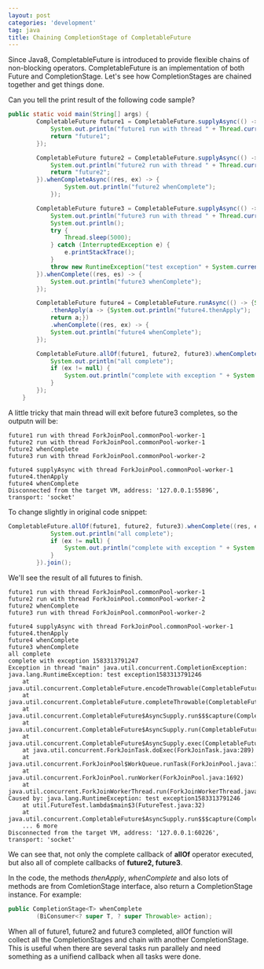 ```yaml
---
layout: post
categories: 'development'
tag: java
title: Chaining CompletionStage of CompletableFuture
---
```

Since Java8, CompletableFuture is introduced to provide flexible chains of non-blocking operators. CompletableFuture is an implementation of both Future<T> and CompletionStage<T>. Let's see how CompletionStages are chained together and get things done.

Can you tell the print result of the following code sample?
<!--more-->

```java
public static void main(String[] args) {
        CompletableFuture future1 = CompletableFuture.supplyAsync(() -> {
            System.out.println("future1 run with thread " + Thread.currentThread().getName());
            return "future1";
        });

        CompletableFuture future2 = CompletableFuture.supplyAsync(() -> {
            System.out.println("future2 run with thread " + Thread.currentThread().getName());
            return "future2";
        }).whenCompleteAsync((res, ex) -> {
                System.out.println("future2 whenComplete");
            });

        CompletableFuture future3 = CompletableFuture.supplyAsync(() -> {
            System.out.println("future3 run with thread " + Thread.currentThread().getName());
            System.out.println();
            try {
                Thread.sleep(5000);
            } catch (InterruptedException e) {
                e.printStackTrace();
            }
            throw new RuntimeException("test exception" + System.currentTimeMillis());
        }).whenComplete((res, es) -> {
            System.out.println("future3 whenComplete");
        });

        CompletableFuture future4 = CompletableFuture.runAsync(() -> {System.out.println("future4 supplyAsync with thread " + Thread.currentThread().getName());})
            .thenApply(a -> {System.out.println("future4.thenApply");
            return a;})
            .whenComplete((res, ex) -> {
            System.out.println("future4 whenComplete");
        });

        CompletableFuture.allOf(future1, future2, future3).whenComplete((res, ex) -> {
            System.out.println("all complete");
            if (ex != null) {
                System.out.println("complete with exception " + System.currentTimeMillis());
            }
        });
    }
```
A little tricky that main thread will exit before future3 completes, so the outputn will be:
```
future1 run with thread ForkJoinPool.commonPool-worker-1
future2 run with thread ForkJoinPool.commonPool-worker-1
future2 whenComplete
future3 run with thread ForkJoinPool.commonPool-worker-2

future4 supplyAsync with thread ForkJoinPool.commonPool-worker-1
future4.thenApply
future4 whenComplete
Disconnected from the target VM, address: '127.0.0.1:55896', transport: 'socket'
```

To change slightly in original code snippet:
```java
CompletableFuture.allOf(future1, future2, future3).whenComplete((res, ex) -> {
            System.out.println("all complete");
            if (ex != null) {
                System.out.println("complete with exception " + System.currentTimeMillis());
            }
        }).join();
```
We'll see the result of all futures to finish.
```
future1 run with thread ForkJoinPool.commonPool-worker-1
future2 run with thread ForkJoinPool.commonPool-worker-2
future2 whenComplete
future3 run with thread ForkJoinPool.commonPool-worker-2

future4 supplyAsync with thread ForkJoinPool.commonPool-worker-1
future4.thenApply
future4 whenComplete
future3 whenComplete
all complete
complete with exception 1583313791247
Exception in thread "main" java.util.concurrent.CompletionException: java.lang.RuntimeException: test exception1583313791246
	at java.util.concurrent.CompletableFuture.encodeThrowable(CompletableFuture.java:273)
	at java.util.concurrent.CompletableFuture.completeThrowable(CompletableFuture.java:280)
	at java.util.concurrent.CompletableFuture$AsyncSupply.run$$$capture(CompletableFuture.java:1592)
	at java.util.concurrent.CompletableFuture$AsyncSupply.run(CompletableFuture.java)
	at java.util.concurrent.CompletableFuture$AsyncSupply.exec(CompletableFuture.java:1582)
	at java.util.concurrent.ForkJoinTask.doExec(ForkJoinTask.java:289)
	at java.util.concurrent.ForkJoinPool$WorkQueue.runTask(ForkJoinPool.java:1056)
	at java.util.concurrent.ForkJoinPool.runWorker(ForkJoinPool.java:1692)
	at java.util.concurrent.ForkJoinWorkerThread.run(ForkJoinWorkerThread.java:157)
Caused by: java.lang.RuntimeException: test exception1583313791246
	at util.FutureTest.lambda$main$3(FutureTest.java:32)
	at java.util.concurrent.CompletableFuture$AsyncSupply.run$$$capture(CompletableFuture.java:1590)
	... 6 more
Disconnected from the target VM, address: '127.0.0.1:60226', transport: 'socket'
```
We can see that, not only the complete callback of **allOf** operator executed, but also all of complete callbacks of **future2, future3**.

In the code, the methods *thenApply*, *whenComplete* and also lots of methods are from ComletionStage interface, also return a CompletionStage instance. For example:
```java
public CompletionStage<T> whenComplete
        (BiConsumer<? super T, ? super Throwable> action);
```
When all of future1, future2 and future3 completed, allOf function will collect all the CompletionStages and chain with another CompletionStage. This is useful when there are several tasks run parallely and need something as a unifiend callback when all tasks were done.
